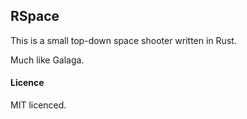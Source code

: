 ## RSpace

This is a small top-down space shooter written in Rust.

Much like Galaga.

#### Licence

MIT licenced.
